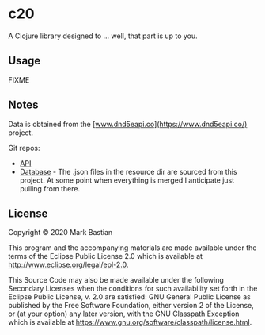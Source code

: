 # c20

A Clojure library designed to ... well, that part is up to you.

## Usage

FIXME

## Notes
Data is obtained from the [www.dnd5eapi.co](https://www.dnd5eapi.co/) project.

Git repos:

* [API](https://github.com/bagelbits/5e-srd-api)
* [Database](https://github.com/bagelbits/5e-database) - The .json files in the resource dir are sourced from this project. At some point when everything is merged I anticipate just pulling from there.

## License

Copyright © 2020 Mark Bastian

This program and the accompanying materials are made available under the
terms of the Eclipse Public License 2.0 which is available at
http://www.eclipse.org/legal/epl-2.0.

This Source Code may also be made available under the following Secondary
Licenses when the conditions for such availability set forth in the Eclipse
Public License, v. 2.0 are satisfied: GNU General Public License as published by
the Free Software Foundation, either version 2 of the License, or (at your
option) any later version, with the GNU Classpath Exception which is available
at https://www.gnu.org/software/classpath/license.html.
